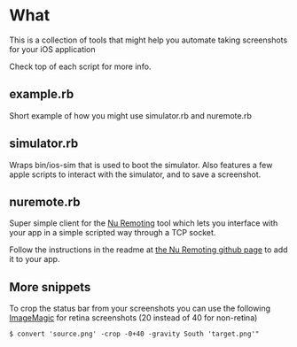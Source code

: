 What
====
This is a collection of tools that might help you automate taking screenshots for your iOS application

Check top of each script for more info.

example.rb
----------
Short example of how you might use simulator.rb and nuremote.rb

simulator.rb
------------
Wraps bin/ios-sim that is used to boot the simulator. 
Also features a few apple scripts to interact with the simulator, and to save a screenshot.

nuremote.rb
-----------
Super simple client for the [Nu Remoting](https://github.com/nevyn/NuRemoting) tool which lets you interface with your app in a simple scripted way through a TCP socket.

Follow the instructions in the readme at [the Nu Remoting github page](https://github.com/nevyn/NuRemoting) to add it to your app. 


More snippets
-------------
To crop the status bar from your screenshots you can use the following [ImageMagic](http://www.imagemagick.org) for retina screenshots (20 instead of 40 for non-retina)

    $ convert 'source.png' -crop -0+40 -gravity South 'target.png'"